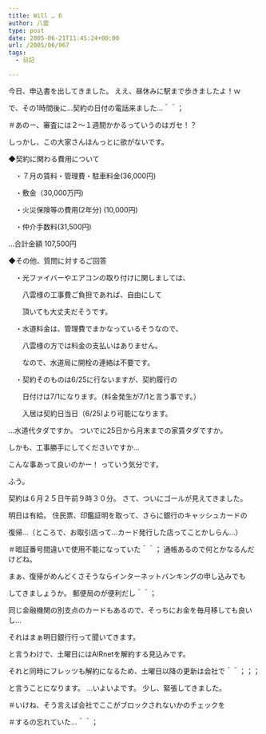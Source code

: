 ```yaml
---
title: Will … 6
author: 八雲
type: post
date: 2005-06-21T11:45:24+00:00
url: /2005/06/967
tags:
  - 日記

---
```

今日、申込書を出してきました。 ええ、昼休みに駅まで歩きましたよ！ｗ
  
で、その1時間後に…契約の日付の電話来ました…＾＾；
  
＃あのー、審査には２～１週間かかるっていうのはガセ！？
  
しっかし、この大家さんほんっとに欲がないです。

◆契約に関わる費用について
  
　・７月の賃料・管理費・駐車料金(36,000円)
  
　・敷金（30,000万円)
  
　・火災保険等の費用(2年分) (10,000円)
  
　・仲介手数料(31,500円)
  
…合計金額 107,500円

◆その他、質問に対するご回答
  
　・光ファイバーやエアコンの取り付けに関しましては、
  
　　八雲様の工事費ご負担であれば、自由にして
  
　　頂いても大丈夫だそうです。
  
　・水道料金は、管理費でまかなっているそうなので、
  
　　八雲様の方では料金の支払いはありません。
  
　　なので、水道局に開栓の連絡は不要です。
  
　・契約そのものは6/25に行ないますが、契約履行の
  
　　日付けは7/1になります。（料金発生が7/1と言う事です。）
  
　　入居は契約日当日（6/25)より可能になります。

…水道代タダですか。 ついでに25日から月末までの家賃タダですか。
  
しかも、工事勝手にしてくださいですか…
  
こんな事あって良いのかー！ っていう気分です。

ふう。
  
契約は６月２５日午前９時３０分。 さて、ついにゴールが見えてきました。
  
明日は有給。 住民票、印鑑証明を取って、さらに銀行のキャッシュカードの
  
復帰…（ところで、お取引店って…カード発行した店ってことかしらん…）
  
＃暗証番号間違いで使用不能になっていた＾＾； 通帳あるので何とかなるんだけどね。
  
まぁ、復帰がめんどくさそうならインターネットバンキングの申し込みでも
  
してきましょうか。 郵便局のが便利だし＾＾；
  
同じ金融機関の別支点のカードもあるので、そっちにお金を毎月移しても良いし…
  
それはまぁ明日銀行行って聞いてきます。

と言うわけで、土曜日にはAIRnetを解約する見込みです。
  
それと同時にフレッツも解約になるため、土曜日以降の更新は会社で＾＾；；；
  
と言うことになります。 …いよいよです。 少し、緊張してきました。
  
＃いけね、そう言えば会社でここがブロックされないかのチェックを
  
＃するの忘れていた…＾＾；
